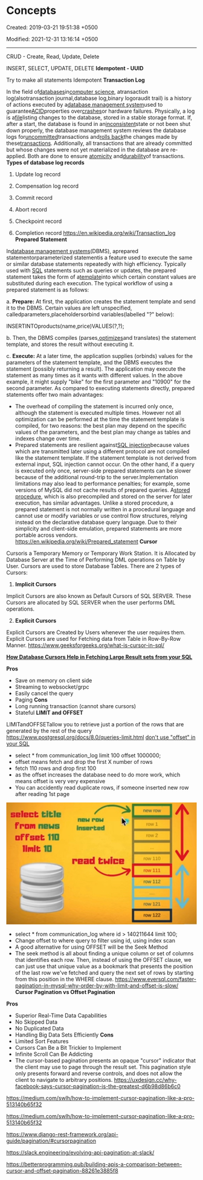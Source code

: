 # Concepts

Created: 2019-03-21 19:51:38 +0500

Modified: 2021-12-31 13:16:14 +0500

---

CRUD - Create, Read, Update, Delete

INSERT, SELECT, UPDATE, DELETE
**Idempotent - UUID**

Try to make all statements Idempotent
**Transaction Log**

In the field of[databases](https://en.wikipedia.org/wiki/Database)in[computer science](https://en.wikipedia.org/wiki/Computer_science), atransaction log(alsotransaction journal,database log,binary logoraudit trail) is a history of actions executed by a[database management system](https://en.wikipedia.org/wiki/Database_management_system)used to guarantee[ACID](https://en.wikipedia.org/wiki/ACID)properties over[crashes](https://en.wikipedia.org/wiki/Crash_(computing))or hardware failures. Physically, a log is a[file](https://en.wikipedia.org/wiki/Computer_file)listing changes to the database, stored in a stable storage format.
If, after a start, the database is found in an[inconsistent](https://en.wikipedia.org/wiki/Consistency_(database_systems))state or not been shut down properly, the database management system reviews the database logs for[uncommitted](https://en.wikipedia.org/wiki/Commit_(data_management))transactions and[rolls back](https://en.wikipedia.org/wiki/Rollback_(data_management))the changes made by these[transactions](https://en.wikipedia.org/wiki/Database_transaction). Additionally, all transactions that are already committed but whose changes were not yet materialized in the database are re-applied. Both are done to ensure [atomicity](https://en.wikipedia.org/wiki/Atomicity_(database_systems)) and[durability](https://en.wikipedia.org/wiki/Durability_(computer_science))of transactions.
**Types of database log records**

1.  Update log record

2.  Compensation log record

3.  Commit record

4.  Abort record

5.  Checkpoint record

6.  Completion record
<https://en.wikipedia.org/wiki/Transaction_log>
**Prepared Statement**

In[database management systems](https://en.wikipedia.org/wiki/Database_management_system)(DBMS), aprepared statementorparameterized statementis a feature used to execute the same or similar database statements repeatedly with high efficiency. Typically used with [SQL](https://en.wikipedia.org/wiki/SQL) statements such as queries or updates, the prepared statement takes the form of a[template](https://en.wikipedia.org/wiki/Template_processor)into which certain constant values are substituted during each execution.
The typical workflow of using a prepared statement is as follows:

a.  **Prepare:** At first, the application creates the statement template and send it to the DBMS. Certain values are left unspecified, calledparameters,placeholdersorbind variables(labelled "?" below):

INSERTINTOproducts(name,price)VALUES(?,?);

b.  Then, the DBMS compiles (parses,[optimizes](https://en.wikipedia.org/wiki/Query_optimization)and translates) the statement template, and stores the result without executing it.

c.  **Execute:** At a later time, the application supplies (orbinds) values for the parameters of the statement template, and the DBMS executes the statement (possibly returning a result). The application may execute the statement as many times as it wants with different values. In the above example, it might supply "bike" for the first parameter and "10900" for the second parameter.
As compared to executing statements directly, prepared statements offer two main advantages:
-   The overhead of compiling the statement is incurred only once, although the statement is executed multiple times. However not all optimization can be performed at the time the statement template is compiled, for two reasons: the best plan may depend on the specific values of the parameters, and the best plan may change as tables and indexes change over time.
-   Prepared statements are resilient against[SQL injection](https://en.wikipedia.org/wiki/SQL_injection)because values which are transmitted later using a different protocol are not compiled like the statement template. If the statement template is not derived from external input, SQL injection cannot occur.
On the other hand, if a query is executed only once, server-side prepared statements can be slower because of the additional round-trip to the server.Implementation limitations may also lead to performance penalties; for example, some versions of MySQL did not cache results of prepared queries. A[stored procedure](https://en.wikipedia.org/wiki/Stored_procedure), which is also precompiled and stored on the server for later execution, has similar advantages. Unlike a stored procedure, a prepared statement is not normally written in a procedural language and cannot use or modify variables or use control flow structures, relying instead on the declarative database query language. Due to their simplicity and client-side emulation, prepared statements are more portable across vendors.
<https://en.wikipedia.org/wiki/Prepared_statement>
**Cursor**

Cursoris a Temporary Memory or Temporary Work Station. It is Allocated by Database Server at the Time of Performing DML operations on Table by User. Cursors are used to store Database Tables.
There are 2 types of Cursors:

1.  **Implicit Cursors**

Implicit Cursors are also known as Default Cursors of SQL SERVER. These Cursors are allocated by SQL SERVER when the user performs DML operations.

2.  **Explicit Cursors**

Explicit Cursors are Created by Users whenever the user requires them. Explicit Cursors are used for Fetching data from Table in Row-By-Row Manner.
<https://www.geeksforgeeks.org/what-is-cursor-in-sql/>

[**How Database Cursors Help in Fetching Large Result sets from your SQL**](https://www.youtube.com/watch?v=C1Y6P6vDFts)

**Pros**
-   Save on memory on client side
-   Streaming to websocket/grpc
-   Easily cancel the query
-   Paging
**Cons**
-   Long running transaction (cannot share cursors)
-   Stateful
**LIMIT and OFFSET**

LIMITandOFFSETallow you to retrieve just a portion of the rows that are generated by the rest of the query
<https://www.postgresql.org/docs/8.0/queries-limit.html>
[don't use "offset" in your SQL](https://youtu.be/WDJRRNCGIRs)
-   select * from communication_log limit 100 offset 1000000;
-   offset means fetch and drop the first X number of rows
-   fetch 110 rows and drop first 100
-   as the offset increases the database need to do more work, which means offset is very very expensive
-   You can accidently read duplicate rows, if someone inserted new row after reading 1st page

![select title from news offset 110 neu row Inserted read twice new row row i i row 112 row 121 tow 122 ](media/Concepts-image1.jpeg)
-   select * from communication_log where id > 140211644 limit 100;
-   Change offset to where query to filter using id, using index scan
-   A good alternative for using OFFSET will be the Seek Method
-   The seek method is all about finding a unique column or set of columns that identifies each row. Then, instead of using the OFFSET clause, we can just use that unique value as a bookmark that presents the position of the last row we've fetched and query the next set of rows by starting from this position in the WHERE clause.
<https://www.eversql.com/faster-pagination-in-mysql-why-order-by-with-limit-and-offset-is-slow/>
**Cursor Pagination vs Offset Pagination**

**Pros**
-   Superior Real-Time Data Capabilities
-   No Skipped Data
-   No Duplicated Data
-   Handling Big Data Sets Efficiently
**Cons**
-   Limited Sort Features
-   Cursors Can Be a Bit Trickier to Implement
-   Infinite Scroll Can Be Addicting
-   The cursor-based pagination presents an opaque "cursor" indicator that the client may use to page through the result set. This pagination style only presents forward and reverse controls, and does not allow the client to navigate to arbitrary positions.
<https://uxdesign.cc/why-facebook-says-cursor-pagination-is-the-greatest-d6b98d86b6c0>

<https://medium.com/swlh/how-to-implement-cursor-pagination-like-a-pro-513140b65f32>

<https://medium.com/swlh/how-to-implement-cursor-pagination-like-a-pro-513140b65f32>

<https://www.django-rest-framework.org/api-guide/pagination/#cursorpagination>

<https://slack.engineering/evolving-api-pagination-at-slack/>

<https://betterprogramming.pub/building-apis-a-comparison-between-cursor-and-offset-pagination-88261e3885f8>

